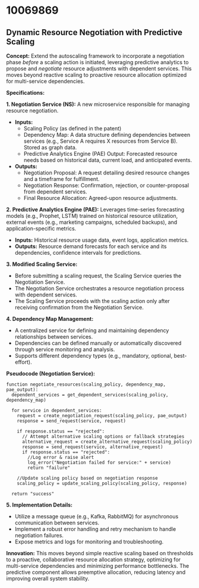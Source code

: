 # 10069869

## Dynamic Resource Negotiation with Predictive Scaling

**Concept:** Extend the autoscaling framework to incorporate a negotiation phase *before* a scaling action is initiated, leveraging predictive analytics to propose and *negotiate* resource adjustments with dependent services. This moves beyond reactive scaling to proactive resource allocation optimized for multi-service dependencies.

**Specifications:**

**1. Negotiation Service (NS):** A new microservice responsible for managing resource negotiation.

   *   **Inputs:**
        *   Scaling Policy (as defined in the patent)
        *   Dependency Map: A data structure defining dependencies between services (e.g., Service A requires X resources from Service B).  Stored as graph data.
        *   Predictive Analytics Engine (PAE) Output: Forecasted resource needs based on historical data, current load, and anticipated events.
   *   **Outputs:**
        *   Negotiation Proposal: A request detailing desired resource changes and a timeframe for fulfillment.
        *   Negotiation Response: Confirmation, rejection, or counter-proposal from dependent services.
        *   Final Resource Allocation: Agreed-upon resource adjustments.

**2. Predictive Analytics Engine (PAE):** Leverages time-series forecasting models (e.g., Prophet, LSTM) trained on historical resource utilization, external events (e.g., marketing campaigns, scheduled backups), and application-specific metrics.

   *   **Inputs:** Historical resource usage data, event logs, application metrics.
   *   **Outputs:**  Resource demand forecasts for each service and its dependencies, confidence intervals for predictions.

**3. Modified Scaling Service:**

   *   Before submitting a scaling request, the Scaling Service queries the Negotiation Service.
   *   The Negotiation Service orchestrates a resource negotiation process with dependent services.
   *   The Scaling Service proceeds with the scaling action only after receiving confirmation from the Negotiation Service.

**4. Dependency Map Management:**

   *   A centralized service for defining and maintaining dependency relationships between services.
   *   Dependencies can be defined manually or automatically discovered through service monitoring and analysis.
   *   Supports different dependency types (e.g., mandatory, optional, best-effort).

**Pseudocode (Negotiation Service):**

```
function negotiate_resources(scaling_policy, dependency_map, pae_output):
  dependent_services = get_dependent_services(scaling_policy, dependency_map)

  for service in dependent_services:
    request = create_negotiation_request(scaling_policy, pae_output)
    response = send_request(service, request)

    if response.status == "rejected":
      // Attempt alternative scaling options or fallback strategies
      alternative_request = create_alternative_request(scaling_policy)
      response = send_request(service, alternative_request)
      if response.status == "rejected":
        //Log error & raise alert
        log_error("Negotiation failed for service:" + service)
        return "failure"

    //Update scaling policy based on negotiation response
    scaling_policy = update_scaling_policy(scaling_policy, response)

  return "success"
```

**5. Implementation Details:**

*   Utilize a message queue (e.g., Kafka, RabbitMQ) for asynchronous communication between services.
*   Implement a robust error handling and retry mechanism to handle negotiation failures.
*   Expose metrics and logs for monitoring and troubleshooting.

**Innovation:** This moves beyond simple reactive scaling based on thresholds to a proactive, collaborative resource allocation strategy, optimizing for multi-service dependencies and minimizing performance bottlenecks.  The predictive component allows preemptive allocation, reducing latency and improving overall system stability.